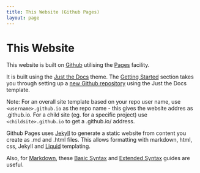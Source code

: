 ```yaml
---
title: This Website (Github Pages)
layout: page
---
```


# This Website

This website is built on [Github](https://github.com) utilising the [Pages](https://pages.github.com/) facility.

It is built using the [Just the Docs] theme. The [Getting Started] section takes you through setting up a [new Github repository] using the Just the Docs template.

Note: For an overall site template based on your repo user name, use `<username>.github.io` as the repo name - this gives the website addres as <username>.github.io. For a child site (eg. for a specific project) use `<childsite>.github.io` to get a <username>.github.io/<childsite> address.

Github Pages uses [Jekyll] to generate a static website from content you create as .md and .html files. This allows formatting with markdown, html, css, Jekyll and [Liquid] templating.

Also, for [Markdown], these [Basic Syntax] and [Extended Syntax] guides are useful.

[Just the Docs]: https://just-the-docs.github.io/just-the-docs/
[Getting Started]: https://just-the-docs.github.io/just-the-docs/#getting-started
[new Github repository]: https://github.com/just-the-docs/just-the-docs-template/generate
[Jekyll]: https://jekyllrb.com
[Liquid]: https://shopify.github.io/liquid/
[Markdown]: https://www.markdownguide.org/
[Basic Syntax]: https://markdownguide.offshoot.io/basic-syntax/
[Extended Syntax]: https://www.markdownguide.org/extended-syntax/
